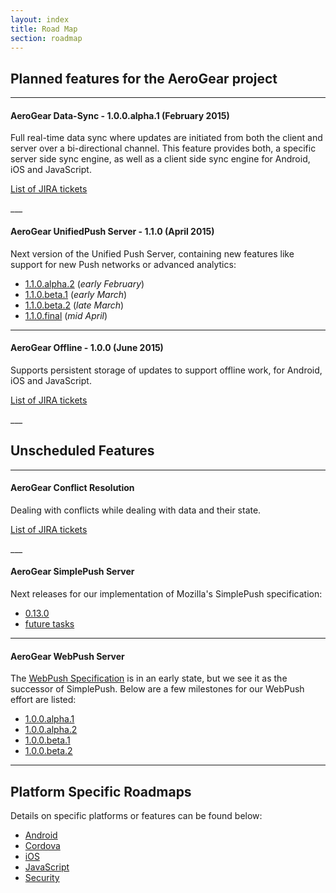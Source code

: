 ```yaml
---
layout: index
title: Road Map
section: roadmap
---
```


<h2 id="plans">Planned features for the AeroGear project</h2>

___

#### <i class="fa fa-refresh"></i> AeroGear Data-Sync - 1.0.0.alpha.1 (February 2015)
Full real-time data sync where updates are initiated from both the client and server over a bi-directional channel. This feature provides both, a specific server side sync engine, as well as a client side sync engine for Android, iOS and JavaScript.
<p><a href="https://issues.jboss.org/issues/?filter=12323088" class="btn btn-primary">List of JIRA tickets</a></p>
___

#### <i class="fa fa-paper-plane"></i> AeroGear UnifiedPush Server - 1.1.0 (April 2015)
Next version of the Unified Push Server, containing new features like support for new Push networks or advanced analytics:

* [1.1.0.alpha.2](https://issues.jboss.org/browse/AGPUSH/fixforversion/12326455/?selectedTab=com.atlassian.jira.jira-projects-plugin:version-issues-panel) (_early February_)
* [1.1.0.beta.1](https://issues.jboss.org/browse/AGPUSH/fixforversion/12326579/?selectedTab=com.atlassian.jira.jira-projects-plugin:version-issues-panel)  (_early March_)
* [1.1.0.beta.2](https://issues.jboss.org/browse/AGPUSH/fixforversion/12326578/?selectedTab=com.atlassian.jira.jira-projects-plugin:version-issues-panel)  (_late March_)
* [1.1.0.final](https://issues.jboss.org/browse/AGPUSH/fixforversion/12326301/?selectedTab=com.atlassian.jira.jira-projects-plugin:version-issues-panel)   (_mid April_)

___

#### <i class="fa fa-rocket"></i> AeroGear Offline - 1.0.0 (June 2015)
Supports persistent storage of updates to support offline work, for Android, iOS and JavaScript.
<p><a href="https://issues.jboss.org/browse/AEROGEAR-981" class="btn btn-primary">List of JIRA tickets</a></p>
___


<h2 id="unscheduled">Unscheduled Features</h2>

---

#### <i class="fa fa-refresh"></i> AeroGear Conflict Resolution
Dealing with conflicts while dealing with data and their state.
<p><a href="https://issues.jboss.org/browse/AEROGEAR-1560" class="btn btn-primary">List of JIRA tickets</a></p>
___

#### <i class="fa fa-paper-plane"></i> AeroGear SimplePush Server
Next releases for our implementation of Mozilla's SimplePush specification:

* [0.13.0](https://issues.jboss.org/browse/AGPUSH/fixforversion/12326562/?selectedTab=com.atlassian.jira.jira-projects-plugin:version-issues-panel)
* [future tasks](https://issues.jboss.org/browse/AGPUSH/fixforversion/12326563/?selectedTab=com.atlassian.jira.jira-projects-plugin:version-issues-panel)

___

#### <i class="fa fa-paper-plane"></i> AeroGear WebPush Server
The [WebPush Specification](https://tools.ietf.org/html/draft-thomson-webpush-http2) is in an early state, but we see it as the successor of SimplePush. Below are a few milestones for our WebPush effort are listed:

* [1.0.0.alpha.1](https://issues.jboss.org/browse/AGPUSH/fixforversion/12326564/?selectedTab=com.atlassian.jira.jira-projects-plugin:version-issues-panel)
* [1.0.0.alpha.2](https://issues.jboss.org/browse/AGPUSH/fixforversion/12326565/?selectedTab=com.atlassian.jira.jira-projects-plugin:version-issues-panel)
* [1.0.0.beta.1](https://issues.jboss.org/browse/AGPUSH/fixforversion/12326566/?selectedTab=com.atlassian.jira.jira-projects-plugin:version-issues-panel)
* [1.0.0.beta.2](https://issues.jboss.org/browse/AGPUSH/fixforversion/12326567/?selectedTab=com.atlassian.jira.jira-projects-plugin:version-issues-panel)

___



<h2 id="specific">Platform Specific Roadmaps</h2>

Details on specific platforms or features can be found below:

* [Android](https://issues.jboss.org/browse/AGDROID/?selectedTab=com.atlassian.jira.jira-projects-plugin:roadmap-panel)
* [Cordova](https://issues.jboss.org/browse/AGCORDOVA/?selectedTab=com.atlassian.jira.jira-projects-plugin:roadmap-panel)
* [iOS](https://issues.jboss.org/browse/AGIOS/?selectedTab=com.atlassian.jira.jira-projects-plugin:roadmap-panel)
* [JavaScript](https://issues.jboss.org/browse/AGJS/?selectedTab=com.atlassian.jira.jira-projects-plugin:roadmap-panel)
* [Security](https://issues.jboss.org/browse/agsec/?selectedTab=com.atlassian.jira.jira-projects-plugin:roadmap-panel)
